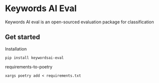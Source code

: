 # Keywords AI Eval
Keywords AI eval is an open-sourced evaluation package for classification


## Get started
Installation
```
pip install keywordsai-eval
```

requirements-to-poetry
```
xargs poetry add < requirements.txt
```